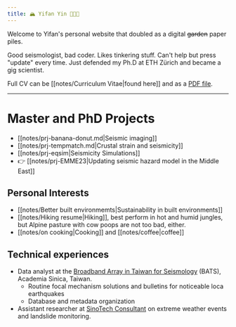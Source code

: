```yaml
---
title: 🏔 Yifan Yin 🧑🏻‍💻
---
```


Welcome to Yifan's personal website that doubled as a digital ~~garden~~ paper piles.

Good seismologist, bad coder. Likes tinkering stuff. Can't help but press "update" every time.
Just defended my Ph.D at ETH Zürich and became a gig scientist.

Full CV can be [[notes/Curriculum Vitae|found here]] and as a [PDF file](https://yifanyin.github.io/yifans_cv_2022.pdf).

---
# Master and PhD Projects
- [[notes/prj-banana-donut.md|Seismic imaging]]
- [[notes/prj-tempmatch.md|Crustal strain and seismicity]]
- [[notes/prj-eqsim|Seismicity Simulations]]
- 👉 [[notes/prj-EMME23|Updating seismic hazard model in the Middle East]]

## Personal Interests
- [[notes/Better built environmemts|Sustainability in built environments]]
- [[notes/Hiking resume|Hiking]], best perform in hot and humid jungles, but Alpine pasture with cow poops are not too bad, either.
- [[notes/on cooking|Cooking]] and [[notes/coffee|coffee]]

## Technical experiences
- Data analyst at the [Broadband Array in Taiwan for Seismology](https://bats.earth.sinica.edu.tw/) (BATS), Academia Sinica, Taiwan.
    - Routine focal mechanism solutions and bulletins for noticeable loca earthquakes
    - Database and metadata organization
- Assistant researcher at [SinoTech Consultant](https://www.sinotech.org.tw/) on extreme weather events and landslide monitoring.